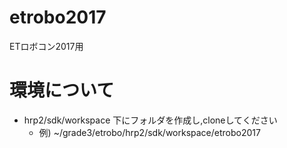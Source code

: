 # etrobo2017
ETロボコン2017用

# 環境について
- hrp2/sdk/workspace 下にフォルダを作成し,cloneしてください
  - 例) ~/grade3/etrobo/hrp2/sdk/workspace/etrobo2017
